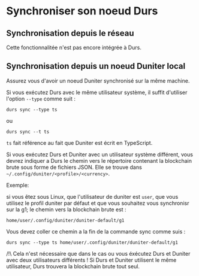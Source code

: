 # Synchroniser son noeud Durs

## Synchronisation depuis le réseau

Cette fonctionnalitée n'est pas encore intégrée à Durs.

## Synchronisation depuis un noeud Duniter local

Assurez vous d'avoir un noeud Duniter synchronisé sur la même machine.

Si vous exécutez Durs avec le même utilisateur système, il suffit d'utiliser l'option `--type` comme suit :

    durs sync --type ts

ou

    durs sync --t ts

`ts` fait référence au fait que Duniter est écrit en TypeScript.

Si vous exécutez Durs et Duniter avec un utilisateur système différent, vous devrez indiquer a Durs le chemin vers le répertoire contenant la blockchain brute sous forme de fichiers JSON. Elle se trouve dans `~/.config/duniter/<profile>/<currency>`.

Exemple:

si vous êtez sous Linux, que l'utilisateur de duniter est `user`, que vous utilisez le profil duniter par défaut et que vous souhaitez vous synchronisr sur la g1; le chemin vers la blockchain brute est :

    home/user/.config/duniter/duniter-default/g1

Vous devez coller ce chemin a la fin de la commande sync comme suis :

    durs sync --type ts home/user/.config/duniter/duniter-default/g1

/!\ Cela n'est nécessaire que dans le cas ou vous éxécutez Durs et Duniter avec deux utilisateurs différents ! Si Durs et Duniter utilisent le même utilisateur, Durs trouvera la blockchain brute tout seul.
